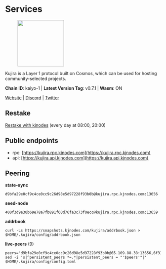 # Services

<figure><img src="https://raw.githubusercontent.com/kj89/testnet_manuals/main/pingpub/logos/kujira.png" width="150" alt=""><figcaption></figcaption></figure>

Kujira is a Layer 1 protocol built on Cosmos, which can be used for  hosting community-selected projects.

**Chain ID**: kaiyo-1 | **Latest Version Tag**: v0.7.1 | **Wasm**: ON

[Website](https://kujira.app) | [Discord](https://discord.gg/teamkujira) | [Twitter](https://twitter.com/TeamKujira)

## Restake

[Restake with kjnodes](https://restake.app/kujira/kujiravaloper1tnuqj73jfn3724lqz34c27tuv80nv336sadqym) (every day at 08:00, 20:00)
## Public endpoints

* rpc: [https://kujira.rpc.kjnodes.com](https://kujira.rpc.kjnodes.com)
* api: [https://kujira.api.kjnodes.com](https://kujira.api.kjnodes.com)

## Peering

**state-sync**

```
d9bfa29e0cf9c4ce0cc9c26d98e5d97228f93b0b@kujira.rpc.kjnodes.com:13656
```

**seed-node**

```
400f3d9e30b69e78a7fb891f60d76fa3c73f0ecc@kujira.rpc.kjnodes.com:13659
```

**addrbook**
```
curl -Ls https://snapshots.kjnodes.com/kujira/addrbook.json > $HOME/.kujira/config/addrbook.json
```

**live-peers** (9)
```
peers="d9bfa29e0cf9c4ce0cc9c26d98e5d97228f93b0b@65.109.88.38:13656,6f3129d01218b939511cccf7e0318bfe872d97c4@65.109.33.181:26656,0a51eaa669fa7ad9ad6a8d19942f324725596f23@65.109.80.92:26656,3a7733d4b670a672db326bd6e5f8ae37e14a3dbd@138.201.226.227:26656,213dbb8301ce1c0f5662a9b723bd613f15e1dd4e@75.119.157.167:30656,4c1f4d9358118cb8917567702c12ca4f31714b32@65.108.132.107:26656,35629bef4cc1a0be69ebd053ff4e16de82970add@5.79.79.80:30095,01cf570d3b08fdb5fe2f307cb485de7a35a3af23@135.148.55.229:11856,66c551ebcb68fe343c7e2720593dc47426813a68@93.189.30.101:26656"
sed -i 's|^persistent_peers *=.*|persistent_peers = "'$peers'"|' $HOME/.kujira/config/config.toml
```
